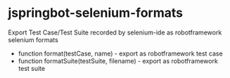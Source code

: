 jspringbot-selenium-formats
===========================

Export Test Case/Test Suite recorded by selenium-ide as robotframework selenium formats

* function format(testCase, name) - export as robotframework test case
* function formatSuite(testSuite, filename) - export as robotframework test suite

